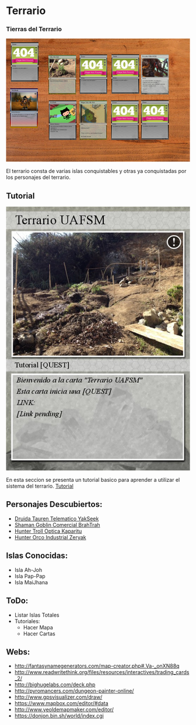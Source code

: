 # Terrario
### Tierras del Terrario

![Terrario UAFSM](/Cards/Table.png "Terrario UAFSM")

El terrario consta de varias islas conquistables y otras ya conquistadas por los personajes del terrario.

## Tutorial

![Terrario UAFSM](/Cards/Main.jpg "Terrario UAFSM")

En esta seccion se presenta un tutorial basico para aprender a utilizar el sistema del terrario.
[Tutorial](https://github.com/UAFSM/Terrario/tree/master/Tutorial)

## Personajes Descubiertos:

- [Druida Tauren Telematico YakSeek](https://github.com/UAFSM/Terrario/tree/master/Cards/PackYakSeek)
- [Shaman Goblin Comercial BrahTrah](https://github.com/UAFSM/Terrario/tree/master/Cards/PackBrahTrah)
- [Hunter Troll Optica Kaparitu](https://github.com/UAFSM/Terrario/tree/master/Cards/PackKaparitu)
- [Hunter Orco Industrial Zeryak](https://github.com/UAFSM/Terrario/tree/master/Cards/PackZeryak)

## Islas Conocidas:

- Isla Ah-Joh
- Isla Pap-Pap
- Isla MaiJhana

## ToDo:

- Listar Islas Totales
- Tutoriales:
	- Hacer Mapa
	- Hacer Cartas 

## Webs:

- http://fantasynamegenerators.com/map-creator.php#.Va-_onXN88q
- http://www.readwritethink.org/files/resources/interactives/trading_cards_2/
- http://bighugelabs.com/deck.php
- http://pyromancers.com/dungeon-painter-online/
- http://www.gpsvisualizer.com/draw/
- https://www.mapbox.com/editor/#data
- http://www.yeoldemapmaker.com/editor/
- https://donjon.bin.sh/world/index.cgi